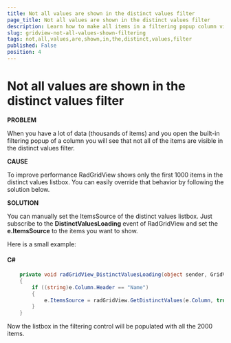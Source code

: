 ```yaml
---
title: Not all values are shown in the distinct values filter
page_title: Not all values are shown in the distinct values filter
description: Learn how to make all items in a filtering popup column visible in the distinct values filter when working with Telerik's {{ site.framework_name }} DataGrid.
slug: gridview-not-all-values-shown-filtering
tags: not,all,values,are,shown,in,the,distinct,values,filter
published: False
position: 4
---
```


# Not all values are shown in the distinct values filter

__PROBLEM__

When you have a lot of data (thousands of items) and you open the built-in filtering popup of a column you will see that not all of the items are visible in the distinct values filter.

__CAUSE__

To improve performance RadGridView shows only the first 1000 items in the distinct values listbox. You can easily override that behavior by following the solution below.

__SOLUTION__

You can manually set the ItemsSource of the distinct values listbox. Just subscribe to the __DistinctValuesLoading__ event of RadGridView and set the __e.ItemsSource__ to the items you want to show. 

Here is a small example:

#### __C#__

```C#
	private void radGridView_DistinctValuesLoading(object sender, GridViewDistinctValuesLoadingEventArgs e)
	{
	    if ((string)e.Column.Header == "Name")
	    {
	        e.ItemsSource = radGridView.GetDistinctValues(e.Column, true, radGridView.Items.Count);
	    }
	}
```

Now the listbox in the filtering control will be populated with all the 2000 items. 


